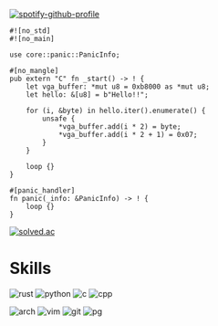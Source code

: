[![spotify-github-profile](https://spotify-github-profile.kittinanx.com/api/view?uid=31sbmbau2z3vmv6j7ovwcrftbeze&cover_image=true&theme=natemoo-re&show_offline=false&background_color=000000&interchange=true&bar_color=53b14f&bar_color_cover=true)](https://spotify-github-profile.kittinanx.com/api/view?uid=31sbmbau2z3vmv6j7ovwcrftbeze&redirect=true)

```
#![no_std]
#![no_main]

use core::panic::PanicInfo;

#[no_mangle]
pub extern "C" fn _start() -> ! {
    let vga_buffer: *mut u8 = 0xb8000 as *mut u8;
    let hello: &[u8] = b"Hello!!";

    for (i, &byte) in hello.iter().enumerate() {
        unsafe {
            *vga_buffer.add(i * 2) = byte;
            *vga_buffer.add(i * 2 + 1) = 0x07;
        }
    }

    loop {}
}

#[panic_handler]
fn panic(_info: &PanicInfo) -> ! {
    loop {}
}
```

[![solved.ac](http://mazassumnida.wtf/api/generate_badge?boj=enpotid)](https://solved.ac/profile/enpotid)

# Skills
![rust](https://img.shields.io/badge/Rust-000000?style=for-the-badge&logo=rust&logoColor=white)
![python](https://img.shields.io/badge/Python-3776AB?style=for-the-badge&logo=python&logoColor=white)
![c](https://img.shields.io/badge/C-00599C?style=for-the-badge&logo=c&logoColor=white) 
![cpp](https://img.shields.io/badge/C%2B%2B-00599C?style=for-the-badge&logo=c%2B%2B&logoColor=white)

![arch](https://img.shields.io/badge/Arch_Linux-1793D1?style=for-the-badge&logo=arch-linux&logoColor=white) 
![vim](https://img.shields.io/badge/VIM-%2311AB00.svg?&style=for-the-badge&logo=vim&logoColor=white) 
![git](https://img.shields.io/badge/GIT-E44C30?style=for-the-badge&logo=git&logoColor=white) 
![pg](https://img.shields.io/badge/PostgreSQL-316192?style=for-the-badge&logo=postgresql&logoColor=white) 

